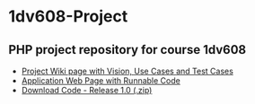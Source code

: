 # 1dv608-Project
## PHP project repository for course 1dv608

* [Project Wiki page with Vision, Use Cases and Test Cases](https://github.com/cs222wa/1dv608-Project/wiki)
* [Application Web Page with Runnable Code](http://cs222wa.node365.se/1dv608-project/index.php)
* [Download Code - Release 1.0 (.zip)](https://github.com/cs222wa/1dv608-Project/archive/1.0.zip)
